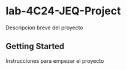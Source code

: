 # lab-4C24-JEQ-Project
Descripcion breve del proyecto 
## Getting Started
Instrucciones para empezar el proyecto
